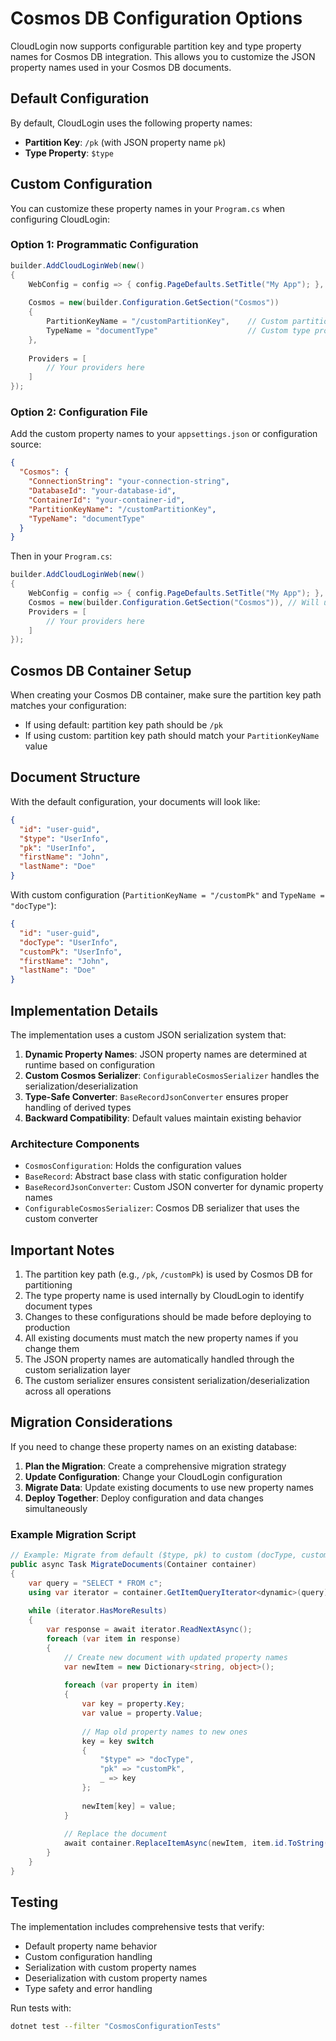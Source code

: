 # Cosmos DB Configuration Options

CloudLogin now supports configurable partition key and type property names for Cosmos DB integration. This allows you to customize the JSON property names used in your Cosmos DB documents.

## Default Configuration

By default, CloudLogin uses the following property names:
- **Partition Key**: `/pk` (with JSON property name `pk`)
- **Type Property**: `$type`

## Custom Configuration

You can customize these property names in your `Program.cs` when configuring CloudLogin:

### Option 1: Programmatic Configuration

```csharp
builder.AddCloudLoginWeb(new()
{
    WebConfig = config => { config.PageDefaults.SetTitle("My App"); },
    
    Cosmos = new(builder.Configuration.GetSection("Cosmos"))
    {
        PartitionKeyName = "/customPartitionKey",    // Custom partition key path
        TypeName = "documentType"                    // Custom type property name
    },
    
    Providers = [
        // Your providers here
    ]
});
```

### Option 2: Configuration File

Add the custom property names to your `appsettings.json` or configuration source:

```json
{
  "Cosmos": {
    "ConnectionString": "your-connection-string",
    "DatabaseId": "your-database-id", 
    "ContainerId": "your-container-id",
    "PartitionKeyName": "/customPartitionKey",
    "TypeName": "documentType"
  }
}
```

Then in your `Program.cs`:

```csharp
builder.AddCloudLoginWeb(new()
{
    WebConfig = config => { config.PageDefaults.SetTitle("My App"); },
    Cosmos = new(builder.Configuration.GetSection("Cosmos")), // Will use configured values
    Providers = [
        // Your providers here
    ]
});
```

## Cosmos DB Container Setup

When creating your Cosmos DB container, make sure the partition key path matches your configuration:

- If using default: partition key path should be `/pk`
- If using custom: partition key path should match your `PartitionKeyName` value

## Document Structure

With the default configuration, your documents will look like:

```json
{
  "id": "user-guid",
  "$type": "UserInfo",
  "pk": "UserInfo",
  "firstName": "John",
  "lastName": "Doe"
}
```

With custom configuration (`PartitionKeyName = "/customPk"` and `TypeName = "docType"`):

```json
{
  "id": "user-guid", 
  "docType": "UserInfo",
  "customPk": "UserInfo",
  "firstName": "John",
  "lastName": "Doe"
}
```

## Implementation Details

The implementation uses a custom JSON serialization system that:

1. **Dynamic Property Names**: JSON property names are determined at runtime based on configuration
2. **Custom Cosmos Serializer**: `ConfigurableCosmosSerializer` handles the serialization/deserialization
3. **Type-Safe Converter**: `BaseRecordJsonConverter` ensures proper handling of derived types
4. **Backward Compatibility**: Default values maintain existing behavior

### Architecture Components

- `CosmosConfiguration`: Holds the configuration values
- `BaseRecord`: Abstract base class with static configuration holder
- `BaseRecordJsonConverter`: Custom JSON converter for dynamic property names
- `ConfigurableCosmosSerializer`: Cosmos DB serializer that uses the custom converter

## Important Notes

1. The partition key path (e.g., `/pk`, `/customPk`) is used by Cosmos DB for partitioning
2. The type property name is used internally by CloudLogin to identify document types
3. Changes to these configurations should be made before deploying to production
4. All existing documents must match the new property names if you change them
5. The JSON property names are automatically handled through the custom serialization layer
6. The custom serializer ensures consistent serialization/deserialization across all operations

## Migration Considerations

If you need to change these property names on an existing database:

1. **Plan the Migration**: Create a comprehensive migration strategy
2. **Update Configuration**: Change your CloudLogin configuration
3. **Migrate Data**: Update existing documents to use new property names
4. **Deploy Together**: Deploy configuration and data changes simultaneously

### Example Migration Script

```csharp
// Example: Migrate from default ($type, pk) to custom (docType, customPk)
public async Task MigrateDocuments(Container container)
{
    var query = "SELECT * FROM c";
    using var iterator = container.GetItemQueryIterator<dynamic>(query);
    
    while (iterator.HasMoreResults)
    {
        var response = await iterator.ReadNextAsync();
        foreach (var item in response)
        {
            // Create new document with updated property names
            var newItem = new Dictionary<string, object>();
            
            foreach (var property in item)
            {
                var key = property.Key;
                var value = property.Value;
                
                // Map old property names to new ones
                key = key switch
                {
                    "$type" => "docType",
                    "pk" => "customPk", 
                    _ => key
                };
                
                newItem[key] = value;
            }
            
            // Replace the document
            await container.ReplaceItemAsync(newItem, item.id.ToString());
        }
    }
}
```

## Testing

The implementation includes comprehensive tests that verify:

- Default property name behavior
- Custom configuration handling
- Serialization with custom property names
- Deserialization with custom property names
- Type safety and error handling

Run tests with:
```bash
dotnet test --filter "CosmosConfigurationTests"